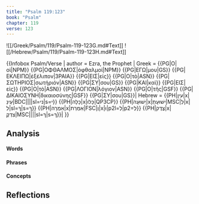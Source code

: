 ```yaml
---
title: "Psalm 119:123"
book: "Psalm"
chapter: 119
verse: 123
---
```

![[/Greek/Psalm/119/Psalm-119-123G.md#Text]]
![[/Hebrew/Psalm/119/Psalm-119-123H.md#Text]]

{{Infobox Psalm/Verse |
  author = Ezra, the Prophet |
  Greek = {{PG|Ο|οἱ|NPM}} {{PG|ΟΦΘΑΛΜΟΣ|ὀφθαλμοί|NPM}} {{PG|ΕΓΩ|μου|GS}} {{PG|ΕΚΛΕΙΠΩ|ἐξέλιπον|3PAIA}} {{PG|ΕΙΣ|εἰς}} {{PG|Ο|τὸ|ASN}} {{PG|ΣΩΤΗΡΙΟΣ|σωτήριόν|ASN}} {{PG|ΣΥ|σου|GS}} {{PG|ΚΑΙ|καὶ}} {{PG|ΕΙΣ|εἰς}} {{PG|Ο|τὸ|ASN}} {{PG|ΛΟΓΙΟΝ|λόγιον|ASN}} {{PG|Ο|τῆς|GSF}} {{PG|ΔΙΚΑΙΟΣΥΝΗ|δικαιοσύνης|GSF}} {{PG|ΣΥ|σου|GS}}|
  Hebrew = {{PH|עין|x|עֵינַ|BDC||||sl=ני|s=י}} {{PH|כָּלָה|x|כָּלוּ|QP3CP}} {{PH|יְשׁוּעָה|x|ישׁוּעָתֶ|MSC|לְ|x|לִ|sl=ךָ|s=ךָ}} {{PH|אִמְרָה|x|אִמְרַת|FSC|וְ|x|וּ|p2l=לְ|p2=לְ}} {{PH|צֶדֶק|x|צִדְקֶֽ|MSC||||sl=ךָ|s=ךָ}}׃|
}}

## Analysis

#### Words

#### Phrases

#### Concepts

## Reflections
